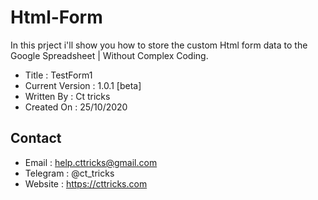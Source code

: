 # Html-Form
In this prject i'll show you how to store the custom Html form data to the Google Spreadsheet | Without Complex Coding.

- Title : TestForm1
- Current Version : 1.0.1 [beta]
- Written By : Ct tricks
- Created On : 25/10/2020

## Contact 
- Email : help.cttricks@gmail.com 
- Telegram : @ct_tricks
- Website : https://cttricks.com
